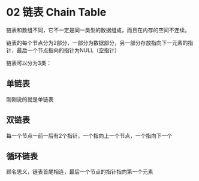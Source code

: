 # 02 链表 Chain Table

链表和数组不同，它不一定是同一类型的数据组成，而且在内存的空间不连续。

链表的每个节点分为2部分，一部分为数据部分，另一部分存放指向下一元素的指针，最后一个节点指向的指针为NULL（空指针）

链表可以分为3类：

## 单链表
刚刚说的就是单链表

## 双链表
每一个节点一前一后有2个指针，一个指向上一个节点，一个指向下一个

## 循环链表
顾名思义，链表首尾相连，最后一个节点的指针指向第一个元素